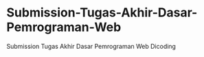 # Submission-Tugas-Akhir-Dasar-Pemrograman-Web
Submission Tugas Akhir Dasar Pemrograman Web Dicoding
